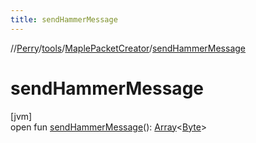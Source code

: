 ```yaml
---
title: sendHammerMessage
---
```

//[Perry](../../../index.html)/[tools](../index.html)/[MaplePacketCreator](index.html)/[sendHammerMessage](send-hammer-message.html)



# sendHammerMessage



[jvm]\
open fun [sendHammerMessage](send-hammer-message.html)(): [Array](https://kotlinlang.org/api/latest/jvm/stdlib/kotlin/-array/index.html)<[Byte](https://kotlinlang.org/api/latest/jvm/stdlib/kotlin/-byte/index.html)>




